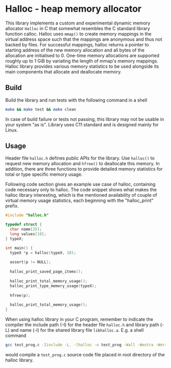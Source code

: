 # Halloc - heap memory allocator #

This library implements a custom and experimental dynamic memory allocator `Halloc` in C that somewhat resembles the C standard library function calloc. Halloc uses `mmap()` to create memory mappings in the virtual address space such that the mappings are anonymous and thus not backed by files. For successful mappings, halloc returns a pointer to starting address of the new memory allocation and all bytes of the allocation are initialised to 0. One-time memory allocations are supported roughly up to 1 GiB by variating the length of mmap's memory mappings. Halloc library provides various memory statistics to be used alongside its main components that allocate and deallocate memory.

## Build ##

Build the library and run tests with the following command in a shell

```bash
make && make test && make clean
```

In case of build failure or tests not passing, this library may not be usable in your system "as is". Library uses C11 standard and is designed mainly for Linux. 

## Usage ##

Header file `halloc.h` defines public APIs for the library. Use `halloc()` to request new memory allocation and `hfree()` to deallocate this memory. In addition, there are three functions to provide detailed memory statistics for total or type specific memory usage.

Following code section gives an example use case of halloc, containing code necessary only to halloc. The code snippet shows what makes the halloc library interesting, which is the mentioned availability of couple of virtual memory usage statistics, each beginning with the "halloc_print" prefix.

```C
#include "halloc.h"

typedef struct {
  char name[25];
  long values[10];
} typeX;

int main() {
  typeX *p = halloc(typeX, 10);
  
  assert(p != NULL);
  
  halloc_print_saved_page_items();
  
  halloc_print_total_memory_usage();
  halloc_print_type_memory_usage(typeX);
  
  hfree(p);
  
  halloc_print_total_memory_usage();
}
```

When using halloc library in your C program, remember to indicate the compiler the include path (-I) for the header file `halloc.h` and library path (-L) and name (-l) for the shared library file `libhalloc.a`. E.g. a shell command

```bash
gcc test_prog.c -Iinclude -L. -lhalloc -o test_prog -Wall -Wextra -Werror -std=c11 -g
```

would compile a `test_prog.c` source code file placed in root directory of the halloc library.
